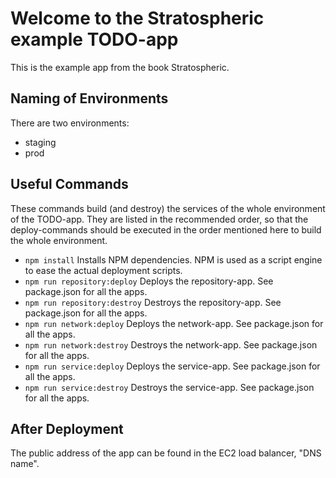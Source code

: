 # Welcome to the Stratospheric example TODO-app

This is the example app from the book Stratospheric.

## Naming of Environments

There are two environments:

 * staging
 * prod

## Useful Commands

These commands build (and destroy) the services of the whole environment of the TODO-app. They are listed in the 
recommended order, so that the deploy-commands should be executed in the order mentioned here to build the whole 
environment.

 * `npm install`     Installs NPM dependencies. NPM is used as a script engine to ease the actual deployment scripts. 
 * `npm run repository:deploy`          Deploys the repository-app. See package.json for all the apps. 
 * `npm run repository:destroy`          Destroys the repository-app. See package.json for all the apps. 
 * `npm run network:deploy`          Deploys the network-app. See package.json for all the apps.
 * `npm run network:destroy`          Destroys the network-app. See package.json for all the apps. 
 * `npm run service:deploy`          Deploys the service-app. See package.json for all the apps.
 * `npm run service:destroy`          Destroys the service-app. See package.json for all the apps. 

## After Deployment

The public address of the app can be found in the EC2 load balancer, "DNS name".  